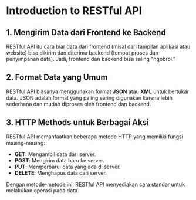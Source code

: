 # Introduction to RESTful API

## 1. Mengirim Data dari Frontend ke Backend

RESTful API itu cara biar data dari frontend (misal dari tampilan aplikasi atau website) bisa dikirim dan diterima backend (tempat proses dan penyimpanan data). Jadi, frontend dan backend bisa saling "ngobrol."

## 2. Format Data yang Umum

RESTful API biasanya menggunakan format **JSON** atau **XML** untuk bertukar data. JSON adalah format yang paling sering digunakan karena lebih sederhana dan mudah diproses oleh frontend dan backend.

## 3. HTTP Methods untuk Berbagai Aksi

RESTful API memanfaatkan beberapa metode HTTP yang memiliki fungsi masing-masing:

-   **GET**: Mengambil data dari server.
-   **POST**: Mengirim data baru ke server.
-   **PUT**: Memperbarui data yang ada di server.
-   **DELETE**: Menghapus data dari server.

Dengan metode-metode ini, RESTful API menyediakan cara standar untuk melakukan operasi pada data.
